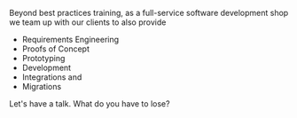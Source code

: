 Beyond best practices training, as a full-service software development shop we team up with our clients to also provide

- Requirements Engineering
- Proofs of Concept
- Prototyping 
- Development 
- Integrations and
- Migrations

<p>
Let's have a talk. What do you have to lose?